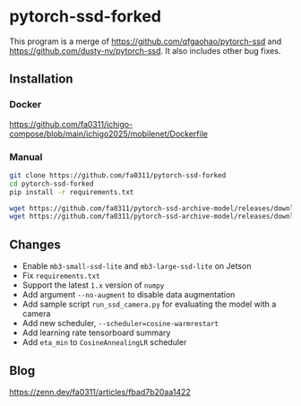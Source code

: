 # pytorch-ssd-forked

This program is a merge of <https://github.com/qfgaohao/pytorch-ssd> and <https://github.com/dusty-nv/pytorch-ssd>.
It also includes other bug fixes.

## Installation

### Docker

<https://github.com/fa0311/ichigo-compose/blob/main/ichigo2025/mobilenet/Dockerfile>

### Manual

```sh
git clone https://github.com/fa0311/pytorch-ssd-forked
cd pytorch-ssd-forked
pip install -r requirements.txt

wget https://github.com/fa0311/pytorch-ssd-archive-model/releases/download/v0.0.1/mobilenet-v1-ssd-mp-0_675.pth -O models/mobilenet-v1-ssd-mp-0_675.pth
wget https://github.com/fa0311/pytorch-ssd-archive-model/releases/download/v0.0.1/mb2-ssd-lite-mp-0_686.pth -O models/mb2-ssd-lite-mp-0_686.pth
```

## Changes

- Enable `mb3-small-ssd-lite` and `mb3-large-ssd-lite` on Jetson
- Fix `requirements.txt`
- Support the latest `1.x` version of `numpy`
- Add argument `--no-augment` to disable data augmentation
- Add sample script `run_ssd_camera.py` for evaluating the model with a camera
- Add new scheduler, `--scheduler=cosine-warmrestart`
- Add learning rate tensorboard summary
- Add `eta_min` to `CosineAnnealingLR` scheduler

## Blog

<https://zenn.dev/fa0311/articles/fbad7b20aa1422>
